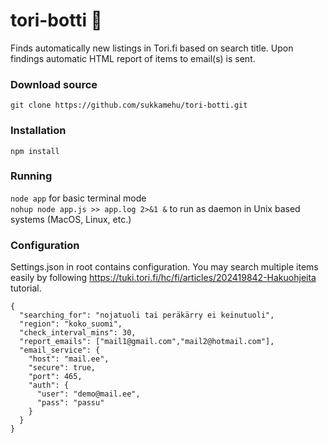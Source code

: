 # tori-botti 🤖
Finds automatically new listings in Tori.fi based on search title. Upon findings automatic HTML report of items to email(s) is sent.

### Download source
```git clone https://github.com/sukkamehu/tori-botti.git```

### Installation
```npm install```

### Running
```node app``` for basic terminal mode
<br />
```nohup node app.js >> app.log 2>&1 &``` to run as daemon in Unix based systems (MacOS, Linux, etc.)

### Configuration
Settings.json in root contains configuration. You may search multiple items easily by following https://tuki.tori.fi/hc/fi/articles/202419842-Hakuohjeita tutorial.
```
{
  "searching_for": "nojatuoli tai peräkärry ei keinutuoli",
  "region": "koko_suomi",
  "check_interval_mins": 30,
  "report_emails": ["mail1@gmail.com","mail2@hotmail.com"],
  "email_service": {
    "host": "mail.ee",
    "secure": true,
    "port": 465,
    "auth": {
      "user": "demo@mail.ee",
      "pass": "passu"
    }
  }
}

